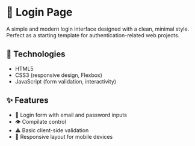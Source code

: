 # 🔐 Login Page

A simple and modern login interface designed with a clean, minimal style. Perfect as a starting template for authentication-related web projects.

## 🧰 Technologies
- HTML5
- CSS3 (responsive design, Flexbox)
- JavaScript (form validation, interactivity)

## ✨ Features
- 📄 Login form with email and password inputs  
- 👁  Compilate control
- ⚠ Basic client-side validation  
- 📱 Responsive layout for mobile devices

